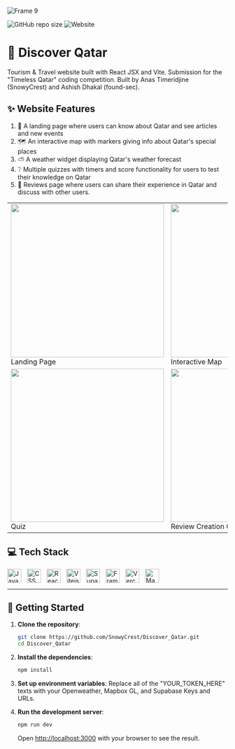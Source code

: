 ![Frame 9](https://github.com/user-attachments/assets/b6a644b4-8ba5-42c8-ac04-8ad925eec30c)

![GitHub repo size](https://img.shields.io/github/repo-size/SnowyCrest/Discover_Qatar) 
![Website](https://img.shields.io/website?url=https%3A%2F%2Fdiscover-qatar.vercel.app/)

# 🧭 Discover Qatar
Tourism & Travel website built with React JSX and Vite. Submission for the "Timeless Qatar" coding competition.
Built by Anas Timeridjine (SnowyCrest) and Ashish Dhakal (found-sec).

## ✨ Website Features
1. 🔎 A landing page where users can know about Qatar and see articles and new events
2. 🗺 An interactive map with markers giving info about Qatar's special places
3. ⛅ A weather widget displaying Qatar's weather forecast
4. ❔ Multiple quizzes with timers and score functionality for users to test their knowledge on Qatar
5. 📄 Reviews page where users can share their experience in Qatar and discuss with other users.

<table>
  <tr>
    <td>
      <img src="https://github.com/user-attachments/assets/956a9362-12da-44cc-a99b-1e1eb3d2aac8" width="350">
      <br>Landing Page
    </td>
    <td>
      <img src="https://github.com/user-attachments/assets/a3380d7f-5673-4556-b97e-94be63cb985a" width="350">
      <br>Interactive Map
    </td>
  </tr>
  <tr>
    <td>
      <img src="https://github.com/user-attachments/assets/6e6043da-6bec-49b1-b93e-12d19945bb05" width="350">
      <br>Quiz
    </td>
    <td>
      <img src="https://github.com/user-attachments/assets/fc8f6eb0-bda3-4fd7-8d7f-42afc47ed0b5" width="350">
      <br>Review Creation Card
    </td>
  </tr>
</table>

## 💻 Tech Stack
<img align="left" alt="JavaScript" width="32px" style="padding-right:10px;" src="https://cdn.jsdelivr.net/gh/devicons/devicon/icons/javascript/javascript-plain.svg" />
<img align="left" alt="CSS" width="32px" style="padding-right:10px;" src="https://cdn.jsdelivr.net/gh/devicons/devicon/icons/css3/css3-plain.svg" />
<img align="left" alt="React" width="32px" style="padding-right:10px;" src="https://cdn.jsdelivr.net/gh/devicons/devicon/icons/react/react-original.svg" />
<img align="left" alt="Vitejs" width="32px" style="padding-right:10px;" src="https://cdn.jsdelivr.net/gh/devicons/devicon/icons/vitejs/vitejs-original.svg" />
<img align="left" alt="Supabase" width="32px" style="padding-right:10px;" src="https://cdn.jsdelivr.net/gh/devicons/devicon/icons/supabase/supabase-original.svg" />
<img align="left" alt="Framer Motion" width="32px" style="padding-right:10px;" src="https://cdn.jsdelivr.net/gh/devicons/devicon/icons/framermotion/framermotion-original.svg" />
<img align="left" alt="Vercel" width="32px" style="padding-right:10px;" src="https://cdn.jsdelivr.net/gh/devicons/devicon/icons/vercel/vercel-original.svg" />
<img align="left" alt="Mapbox GL" width="32px" style="padding-right:10px;" src="https://github.com/user-attachments/assets/5e49819c-8a9d-41a4-8d16-2c52e9d0142d" />

<br clear="left" />

---

## 🚀 Getting Started

1. **Clone the repository**:
    ```bash
    git clone https://github.com/SnowyCrest/Discover_Qatar.git
    cd Discover_Qatar
    ```

2. **Install the dependencies**:
    ```bash
    npm install
    ```

3. **Set up environment variables**:
    Replace all of the "YOUR_TOKEN_HERE" texts with your Openweather, Mapbox GL, and Supabase Keys and URLs.

4. **Run the development server**:
    ```bash
    npm run dev
    ```

    Open [http://localhost:3000](http://localhost:3000) with your browser to see the result.


